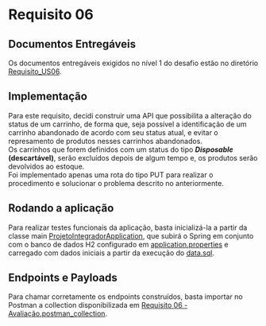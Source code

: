 # Requisito 06

## Documentos Entregáveis

Os documentos entregáveis exigidos no nível 1 do desafio estão no diretório [Requisito_US06](Requisito_US06).

## Implementação

Para este requisito, decidi construir uma API que possibilita a alteração do status de um carrinho, de forma que, 
seja possível a identificação de um carrinho abandonado de acordo com seu status atual, e evitar o represamento 
de produtos nesses carrinhos abandonados. <br>
Os carrinhos que forem definidos com um status do tipo <b><i>Disposable</i> (descartável)</b>, serão excluídos depois de algum tempo e, os produtos serão devolvidos ao estoque.<br>
Foi implementado apenas uma rota do tipo PUT para realizar o procedimento e solucionar o problema descrito no anteriormente.


## Rodando a aplicação

Para realizar testes funcionais da aplicação, basta inicializá-la a partir da classe main
[ProjetoIntegradorApplication](src/main/java/br/com/meliw4/projetointegrador/ProjetoIntegradorApplication.java), que
subirá o Spring em conjunto com o banco de dados H2 configurado em
[application.properties](src/main/resources/application.properties) e carregado com dados iniciais a partir da execução
do [data.sql](src/main/resources/data.sql).


## Endpoints e Payloads

Para chamar corretamente os endpoints construídos, basta importar no Postman a collection disponibilizada em
[Requisito 06 - Avaliação.postman_collection](Requisito-US06/Requisito%2006%20-%20Avaliação.postman_collection.json).
